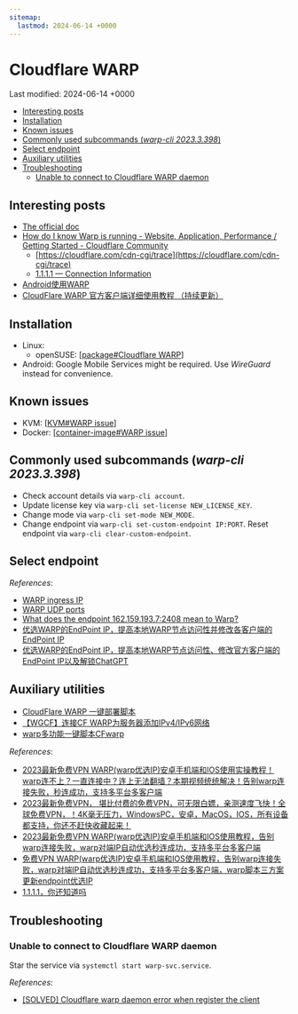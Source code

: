 ```yaml
---
sitemap:
  lastmod: 2024-06-14 +0000
---
```


# Cloudflare WARP

Last modified: 2024-06-14 +0000

- [Interesting posts](#interesting-posts)
- [Installation](#installation)
- [Known issues](#known-issues)
- [Commonly used subcommands (*warp-cli 2023.3.398*)](#commonly-used-subcommands-warp-cli-20233398)
- [Select endpoint](#select-endpoint)
- [Auxiliary utilities](#auxiliary-utilities)
- [Troubleshooting](#troubleshooting)
  - [Unable to connect to Cloudflare WARP daemon](#unable-to-connect-to-cloudflare-warp-daemon)

## Interesting posts

- [The official doc](https://developers.cloudflare.com/warp-client/)
- [How do I know Warp is running - Website, Application, Performance / Getting Started - Cloudflare Community](https://community.cloudflare.com/t/how-do-i-know-warp-is-running/202227)
  - [https://cloudflare.com/cdn-cgi/trace](https://cloudflare.com/cdn-cgi/trace)
  - [1.1.1.1 — Connection Information](https://one.one.one.one/help/)
- [Android使用WARP](https://blog.tanglu.me/WARP-for-Android/)
- [CloudFlare WARP 官方客户端详细使用教程 （持续更新）](https://blog.misaka.rest/2023/02/08/cf-warp/)

## Installation

- Linux:
  - openSUSE: [[package#Cloudflare WARP]]
- Android: Google Mobile Services might be required. Use *WireGuard* instead for convenience.

## Known issues

- KVM: [[KVM#WARP issue]]
- Docker: [[container-image#WARP issue]]

## Commonly used subcommands (*warp-cli 2023.3.398*)

- Check account details via `warp-cli account`.
- Update license key via `warp-cli set-license NEW_LICENSE_KEY`.
- Change mode via `warp-cli set-mode NEW_MODE`.
- Change endpoint via `warp-cli set-custom-endpoint IP:PORT`. Reset endpoint via `warp-cli clear-custom-endpoint`.

## Select endpoint

*References*:

- [WARP ingress IP](https://developers.cloudflare.com/cloudflare-one/connections/connect-devices/warp/deployment/firewall/#warp-ingress-ip)
- [WARP UDP ports](https://developers.cloudflare.com/cloudflare-one/connections/connect-devices/warp/deployment/firewall/#warp-udp-ports)
- [What does the endpoint 162.159.193.7:2408 mean to Warp?](https://www.reddit.com/r/CloudFlare/comments/11sfj6x/what_does_the_endpoint_16215919372408_mean_to_warp/)
- [优选WARP的EndPoint IP，提高本地WARP节点访问性并修改各客户端的EndPoint IP](https://blog.misaka.rest/2023/03/12/cf-warp-yxip/)
- [优选WARP的EndPoint IP，提高本地WARP节点访问性、修改官方客户端的EndPoint IP以及解锁ChatGPT](https://github.com/getsomecat/GetSomeCats/blob/Surge/%E4%BC%98%E9%80%89WARP%E7%9A%84EndPoint%20IP%EF%BC%8C%E6%8F%90%E9%AB%98%E6%9C%AC%E5%9C%B0WARP%E8%8A%82%E7%82%B9%E8%AE%BF%E9%97%AE%E6%80%A7%E3%80%81%E4%BF%AE%E6%94%B9%E5%AE%98%E6%96%B9%E5%AE%A2%E6%88%B7%E7%AB%AF%E7%9A%84EndPoint%20IP%E4%BB%A5%E5%8F%8A%E8%A7%A3%E9%94%81ChatGPT.md)

## Auxiliary utilities

- [CloudFlare WARP 一键部署脚本](https://gitlab.com/Misaka-blog/warp-script)
- [【WGCF】连接CF WARP为服务器添加IPv4/IPv6网络](https://github.com/fscarmen/warp/)
- [warp多功能一键脚本CFwarp](https://gitlab.com/rwkgyg/CFwarp)

*References*:

- [2023最新免费VPN WARP(warp优选IP)安卓手机端和IOS使用实操教程！warp连不上？一直连接中？连上无法翻墙？本期视频统统解决！告别warp连接失败，秒连成功，支持多平台多客户端](https://www.youtube.com/watch?v=bqGc-ucrCCk)
- [2023最新免费VPN， 堪比付费的免费VPN，可无限白嫖，亲测速度飞快！全球免费VPN，！4K毫无压力，WindowsPC，安卓，MacOS，IOS，所有设备都支持，你还不赶快收藏起来！](https://www.youtube.com/watch?v=lFUh8Mr-Pi8)
- [2023最新免费VPN WARP(warp优选IP)安卓手机端和IOS使用教程，告别warp连接失败，warp对端IP自动优选秒连成功，支持多平台多客户端](https://kjgx668.blogspot.com/2023/05/2023vpn-warpwarpipioswarpwarpip.html)
- [免费VPN WARP(warp优选IP)安卓手机端和IOS使用教程，告别warp连接失败，warp对端IP自动优选秒连成功，支持多平台多客户端，warp脚本三方案更新endpoint优选IP](https://kjgx668.blogspot.com/2023/05/vpn-warpwarpipioswarpwarpipwarpendpoint.html)
- [1.1.1.1，你还知道吗](https://www.v2ex.com/t/933859)

## Troubleshooting

### Unable to connect to Cloudflare WARP daemon

Star the service via `systemctl start warp-svc.service`.

*References*:

- [\[SOLVED\] Cloudflare warp daemon error when register the client](https://community.cloudflare.com/t/solved-cloudflare-warp-daemon-error-when-register-the-client/281977)

[//begin]: # "Autogenerated link references for markdown compatibility"
[package#Cloudflare WARP]: ../Linux/openSUSE/package.md "openSUSE Package Management"
[KVM#WARP issue]: ../virtualization/KVM.md "Kernel-based Virtual Machine"
[container-image#WARP issue]: ../containerization/container-image.md "Container Image"
[//end]: # "Autogenerated link references"
